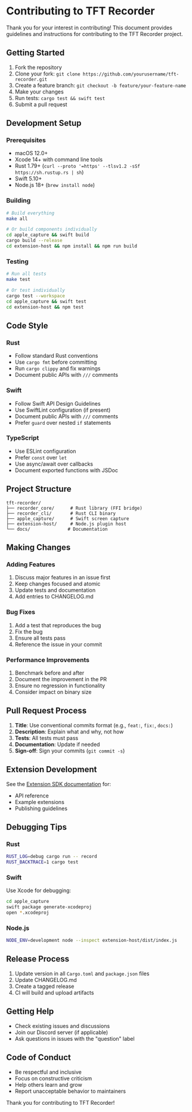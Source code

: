 # Contributing to TFT Recorder

Thank you for your interest in contributing! This document provides guidelines and instructions for contributing to the TFT Recorder project.

## Getting Started

1. Fork the repository
2. Clone your fork: `git clone https://github.com/yourusername/tft-recorder.git`
3. Create a feature branch: `git checkout -b feature/your-feature-name`
4. Make your changes
5. Run tests: `cargo test && swift test`
6. Submit a pull request

## Development Setup

### Prerequisites

- macOS 12.0+
- Xcode 14+ with command line tools
- Rust 1.79+ (`curl --proto '=https' --tlsv1.2 -sSf https://sh.rustup.rs | sh`)
- Swift 5.10+
- Node.js 18+ (`brew install node`)

### Building

```bash
# Build everything
make all

# Or build components individually
cd apple_capture && swift build
cargo build --release
cd extension-host && npm install && npm run build
```

### Testing

```bash
# Run all tests
make test

# Or test individually
cargo test --workspace
cd apple_capture && swift test
cd extension-host && npm test
```

## Code Style

### Rust
- Follow standard Rust conventions
- Use `cargo fmt` before committing
- Run `cargo clippy` and fix warnings
- Document public APIs with `///` comments

### Swift
- Follow Swift API Design Guidelines
- Use SwiftLint configuration (if present)
- Document public APIs with `///` comments
- Prefer `guard` over nested `if` statements

### TypeScript
- Use ESLint configuration
- Prefer `const` over `let`
- Use async/await over callbacks
- Document exported functions with JSDoc

## Project Structure

```
tft-recorder/
├── recorder_core/      # Rust library (FFI bridge)
├── recorder_cli/       # Rust CLI binary
├── apple_capture/      # Swift screen capture
├── extension-host/     # Node.js plugin host
└── docs/              # Documentation
```

## Making Changes

### Adding Features

1. Discuss major features in an issue first
2. Keep changes focused and atomic
3. Update tests and documentation
4. Add entries to CHANGELOG.md

### Bug Fixes

1. Add a test that reproduces the bug
2. Fix the bug
3. Ensure all tests pass
4. Reference the issue in your commit

### Performance Improvements

1. Benchmark before and after
2. Document the improvement in the PR
3. Ensure no regression in functionality
4. Consider impact on binary size

## Pull Request Process

1. **Title**: Use conventional commits format (e.g., `feat:`, `fix:`, `docs:`)
2. **Description**: Explain what and why, not how
3. **Tests**: All tests must pass
4. **Documentation**: Update if needed
5. **Sign-off**: Sign your commits (`git commit -s`)

## Extension Development

See the [Extension SDK documentation](../extension-host/sdk/README.md) for:
- API reference
- Example extensions
- Publishing guidelines

## Debugging Tips

### Rust
```bash
RUST_LOG=debug cargo run -- record
RUST_BACKTRACE=1 cargo test
```

### Swift
Use Xcode for debugging:
```bash
cd apple_capture
swift package generate-xcodeproj
open *.xcodeproj
```

### Node.js
```bash
NODE_ENV=development node --inspect extension-host/dist/index.js
```

## Release Process

1. Update version in all `Cargo.toml` and `package.json` files
2. Update CHANGELOG.md
3. Create a tagged release
4. CI will build and upload artifacts

## Getting Help

- Check existing issues and discussions
- Join our Discord server (if applicable)
- Ask questions in issues with the "question" label

## Code of Conduct

- Be respectful and inclusive
- Focus on constructive criticism
- Help others learn and grow
- Report unacceptable behavior to maintainers

Thank you for contributing to TFT Recorder!